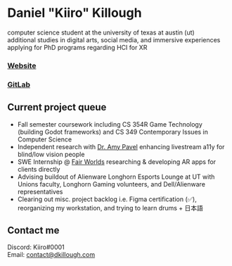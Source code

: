 # Daniel "Kiiro" Killough

computer science student at the university of texas at austin (ut)
\
additional studies in digital arts, social media, and immersive experiences
\
applying for PhD programs regarding HCI for XR

<!-- ### [Resume](https://drive.google.com/file/d/1JYGRptAwt9lruqEAUmvH7hZSloeio6OW/view) -->
### [Website](https://dkillough.com/)
### [GitLab](https://gitlab.com/dkillough)

## Current project queue
- Fall semester coursework including CS 354R Game Technology (building Godot frameworks) and CS 349 Contemporary Issues in Computer Science
- Independent research with [Dr. Amy Pavel](https://amypavel.com/) enhancing livestream a11y for blind/low vision people
- SWE Internship @ [Fair Worlds](https://www.fairworlds.com) researching & developing AR apps for clients directly
- Advising buildout of Alienware Longhorn Esports Lounge at UT with Unions faculty, Longhorn Gaming volunteers, and Dell/Alienware representatives
- Clearing out misc. project backlog i.e. Figma certification (✅), reorganizing my workstation, and trying to learn drums + 日本語

## Contact me

Discord: Kiiro#0001\
Email: contact@dkillough.com
